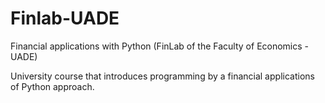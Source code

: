 # Finlab-UADE
Financial applications with Python (FinLab of the Faculty of Economics - UADE)

University course that introduces programming by a financial applications of Python approach.
